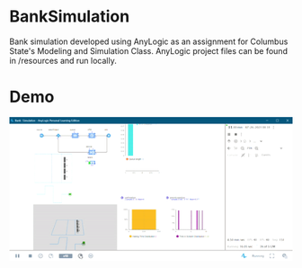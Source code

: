 # BankSimulation
Bank simulation developed using AnyLogic as an assignment for Columbus State's Modeling and Simulation Class. AnyLogic project files can be found in /resources and run locally.

# Demo
![](https://github.com/dkolan/BankSimulation/blob/main/resources/BankSimGIF.gif)
